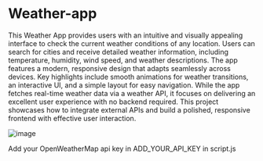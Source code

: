 # Weather-app
This Weather App provides users with an intuitive and visually appealing interface to check the current weather conditions of any location. Users can search for cities and receive detailed weather information, including temperature, humidity, wind speed, and weather descriptions. The app features a modern, responsive design that adapts seamlessly across devices. Key highlights include smooth animations for weather transitions, an interactive UI, and a simple layout for easy navigation. While the app fetches real-time weather data via a weather API, it focuses on delivering an excellent user experience with no backend required. This project showcases how to integrate external APIs and build a polished, responsive frontend with effective user interaction.


![image](https://github.com/user-attachments/assets/ca30cd30-357c-4c2d-8665-5816350a3125)


Add your OpenWeatherMap api key in ADD_YOUR_API_KEY in script.js
